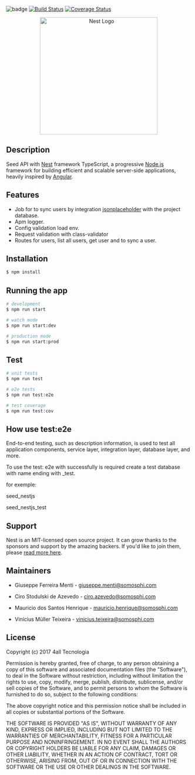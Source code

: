![badge](https://github.com/CiroStodulski/nestjs-seed/workflows/Node%20CI/badge.svg)
[![Build Status](https://travis-ci.org/CiroStodulski/nestjs-seed.svg?branch=master)](https://travis-ci.org/CiroStodulski/nestjs-seed)
[![Coverage Status](https://coveralls.io/repos/github/CiroStodulski/nestjs-seed/badge.svg?branch=master)](https://coveralls.io/github/CiroStodulski/nestjs-seed?branch=master)

<p align="center">
  <a href="http://nestjs.com/" target="blank"><img src="https://nestjs.com/img/logo_text.svg" width="320" alt="Nest Logo" /></a>
</p>

[travis-image]: https://api.travis-ci.org/nestjs/nest.svg?branch=master
[travis-url]: https://travis-ci.org/nestjs/nest
[linux-image]: https://img.shields.io/travis/nestjs/nest/master.svg?label=linux
[linux-url]: https://travis-ci.org/nestjs/nest

[travis-image]: https://api.travis-ci.org/nestjs/nest.svg?branch=master
[travis-url]: https://travis-ci.org/nestjs/nest
[linux-image]: https://img.shields.io/travis/nestjs/nest/master.svg?label=linux
[linux-url]: https://travis-ci.org/nestjs/nest

## Description

<p  align="center">

Seed API with [Nest](https://github.com/nestjs/nest) framework TypeScript, a progressive <a  href="http://nodejs.org"  target="blank">Node.js</a> framework for building efficient and scalable server-side applications, heavily inspired by <a  href="https://angular.io"  target="blank">Angular</a>.

</p>

## Features

- Job for to sync users by integration [jsonplaceholder](http://jsonplaceholder.typicode.com/users) with the project database.
- Apm logger.
- Config validation load env.
- Request validation with class-validator 
- Routes for users, list all users, get user and to sync a user.

## Installation

```bash
$ npm install
```

## Running the app

```bash
# development
$ npm run start

# watch mode
$ npm run start:dev

# production mode
$ npm run start:prod
```

## Test

```bash
# unit tests
$ npm run test

# e2e tests
$ npm run test:e2e

# test coverage
$ npm run test:cov
```

## How use test:e2e

End-to-end testing, such as description information, is used to test all application components, service layer, integration layer, database layer, and more.

To use the test: e2e with successfully is required create a test database with name ending with _test.

for exemple:

seed_nestjs 

seed_nestjs_test

## Support

Nest is an MIT-licensed open source project. It can grow thanks to the sponsors and support by the amazing backers. If you'd like to join them, please [read more here](https://docs.nestjs.com/support).

## Maintainers

- Giuseppe Ferreira Menti - giuseppe.menti@somosphi.com  

- Ciro Stodulski de Azevedo - ciro.azevedo@somosphi.com 

- Mauricio dos Santos Henrique - mauricio.henrique@somosphi.com 

- Vinícius Müller Teixeira - vinicius.teixeira@somosphi.com 

## License

Copyright (c) 2017 4all Tecnologia

Permission is hereby granted, free of charge, to any person obtaining a copy
of this software and associated documentation files (the "Software"), to deal
in the Software without restriction, including without limitation the rights
to use, copy, modify, merge, publish, distribute, sublicense, and/or sell
copies of the Software, and to permit persons to whom the Software is
furnished to do so, subject to the following conditions:

The above copyright notice and this permission notice shall be included in all
copies or substantial portions of the Software.

THE SOFTWARE IS PROVIDED "AS IS", WITHOUT WARRANTY OF ANY KIND, EXPRESS OR
IMPLIED, INCLUDING BUT NOT LIMITED TO THE WARRANTIES OF MERCHANTABILITY,
FITNESS FOR A PARTICULAR PURPOSE AND NONINFRINGEMENT. IN NO EVENT SHALL THE
AUTHORS OR COPYRIGHT HOLDERS BE LIABLE FOR ANY CLAIM, DAMAGES OR OTHER
LIABILITY, WHETHER IN AN ACTION OF CONTRACT, TORT OR OTHERWISE, ARISING FROM,
OUT OF OR IN CONNECTION WITH THE SOFTWARE OR THE USE OR OTHER DEALINGS IN THE
SOFTWARE.

</p>
